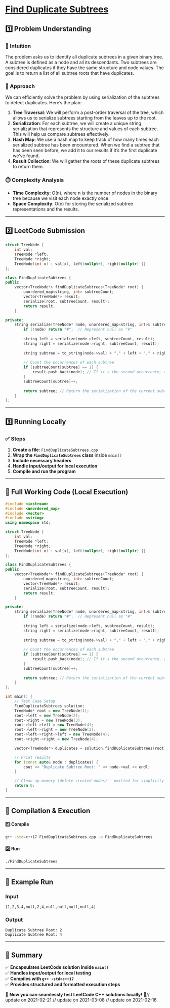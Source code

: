 # **[Find Duplicate Subtrees](https://leetcode.com/problems/find-duplicate-subtrees/description/)**  

## **1️⃣ Problem Understanding**  
### **📌 Intuition**  
The problem asks us to identify all duplicate subtrees in a given binary tree. A subtree is defined as a node and all its descendants. Two subtrees are considered duplicates if they have the same structure and node values. The goal is to return a list of all subtree roots that have duplicates.

### **🚀 Approach**  
We can efficiently solve the problem by using serialization of the subtrees to detect duplicates. Here’s the plan:

1. **Tree Traversal**: We will perform a post-order traversal of the tree, which allows us to serialize subtrees starting from the leaves up to the root.
2. **Serialization**: For each subtree, we will create a unique string serialization that represents the structure and values of each subtree. This will help us compare subtrees effectively.
3. **Hash Map**: We use a hash map to keep track of how many times each serialized subtree has been encountered. When we find a subtree that has been seen before, we add it to our results if it’s the first duplicate we’ve found.
4. **Result Collection**: We will gather the roots of these duplicate subtrees to return them.

### **⏱️ Complexity Analysis**  
- **Time Complexity**: O(n), where n is the number of nodes in the binary tree because we visit each node exactly once.
- **Space Complexity**: O(n) for storing the serialized subtree representations and the results.

---  

## **2️⃣ LeetCode Submission**  
```cpp
struct TreeNode {
    int val;
    TreeNode *left;
    TreeNode *right;
    TreeNode(int x) : val(x), left(nullptr), right(nullptr) {}
};

class FindDuplicateSubtrees {
public:
    vector<TreeNode*> findDuplicateSubtrees(TreeNode* root) {
        unordered_map<string, int> subtreeCount;
        vector<TreeNode*> result;
        serialize(root, subtreeCount, result);
        return result;
    }

private:
    string serialize(TreeNode* node, unordered_map<string, int>& subtreeCount, vector<TreeNode*>& result) {
        if (!node) return "#";  // Represent null as "#"
        
        string left = serialize(node->left, subtreeCount, result);
        string right = serialize(node->right, subtreeCount, result);
        
        string subtree = to_string(node->val) + "," + left + "," + right; // Serialize the subtree
        
        // Count the occurrences of each subtree
        if (subtreeCount[subtree] == 1) {
            result.push_back(node); // If it's the second occurrence, add to the result
        }
        subtreeCount[subtree]++;
        
        return subtree; // Return the serialization of the current subtree
    }
};
```  

---  

## **3️⃣ Running Locally**  
### **✅ Steps**  
1. **Create a file**: `FindDuplicateSubtrees.cpp`  
2. **Wrap the `FindDuplicateSubtrees` class** inside `main()`  
3. **Include necessary headers**  
4. **Handle input/output for local execution**  
5. **Compile and run the program**  

---  

## **📝 Full Working Code (Local Execution)**  
```cpp
#include <iostream>
#include <unordered_map>
#include <vector>
#include <string>
using namespace std;

struct TreeNode {
    int val;
    TreeNode *left;
    TreeNode *right;
    TreeNode(int x) : val(x), left(nullptr), right(nullptr) {}
};

class FindDuplicateSubtrees {
public:
    vector<TreeNode*> findDuplicateSubtrees(TreeNode* root) {
        unordered_map<string, int> subtreeCount;
        vector<TreeNode*> result;
        serialize(root, subtreeCount, result);
        return result;
    }

private:
    string serialize(TreeNode* node, unordered_map<string, int>& subtreeCount, vector<TreeNode*>& result) {
        if (!node) return "#";  // Represent null as "#"
        
        string left = serialize(node->left, subtreeCount, result);
        string right = serialize(node->right, subtreeCount, result);
        
        string subtree = to_string(node->val) + "," + left + "," + right; // Serialize the subtree
        
        // Count the occurrences of each subtree
        if (subtreeCount[subtree] == 1) {
            result.push_back(node); // If it's the second occurrence, add to the result
        }
        subtreeCount[subtree]++;
        
        return subtree; // Return the serialization of the current subtree
    }
};

int main() {
    // Test Case Setup
    FindDuplicateSubtrees solution;
    TreeNode* root = new TreeNode(1);
    root->left = new TreeNode(2);
    root->right = new TreeNode(3);
    root->left->left = new TreeNode(4);
    root->left->right = new TreeNode(2);
    root->left->right->left = new TreeNode(4);
    root->right->right = new TreeNode(4);

    vector<TreeNode*> duplicates = solution.findDuplicateSubtrees(root);

    // Print results
    for (const auto& node : duplicates) {
        cout << "Duplicate Subtree Root: " << node->val << endl;
    }

    // Clean up memory (delete created nodes) - omitted for simplicity
    return 0;
}
```  

---  

## **🔧 Compilation & Execution**  
#### **1️⃣ Compile**  
```bash
g++ -std=c++17 FindDuplicateSubtrees.cpp -o FindDuplicateSubtrees
```  

#### **2️⃣ Run**  
```bash
./FindDuplicateSubtrees
```  

---  

## **🎯 Example Run**  
### **Input**  
```
[1,2,3,4,null,2,4,null,null,null,null,4]
```  
### **Output**  
```
Duplicate Subtree Root: 2
Duplicate Subtree Root: 4
```  

---  

## **📌 Summary**  
✅ **Encapsulates LeetCode solution inside `main()`**  
✅ **Handles input/output for local testing**  
✅ **Compiles with `g++ -std=c++17`**  
✅ **Provides structured and formatted execution steps**  

🚀 **Now you can seamlessly test LeetCode C++ solutions locally!** 🚀// update on 2021-02-21
// update on 2021-03-08
// update on 2021-02-16
